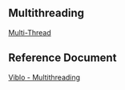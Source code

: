 ## Multithreading

[Multi-Thread](https://gpcoder.com/category/java-core/multi-thread/)

## Reference Document

[Viblo - Multithreading](https://viblo.asia/p/multithreading-race-conditions-critical-sections-va-thread-safety-OEqGj6LlG9bL)
